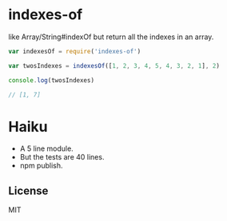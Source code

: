# indexes-of

like Array/String#indexOf but return all the indexes in an array.

``` js
var indexesOf = require('indexes-of')

var twosIndexes = indexesOf([1, 2, 3, 4, 5, 4, 3, 2, 1], 2)

console.log(twosIndexes)

// [1, 7]

```

# Haiku

* A 5 line module.
* But the tests are 40 lines.
* npm publish.

## License

MIT
